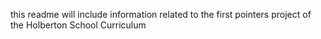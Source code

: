 this readme will include information related to the first pointers
project of the Holberton School Curriculum